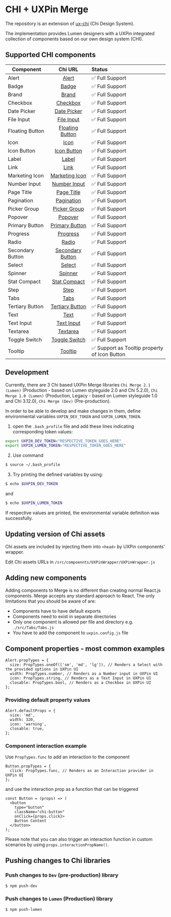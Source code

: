 # CHI + UXPin Merge
The repository is an extension of [ux-chi](https://github.com/CenturyLinkCloud/ux-chi) (Chi Design System).

The implementation provides Lumen designers with a UXPin integrated
collection of components based on our own design system (CHI).

## Supported CHI components

| Component     | Chi URL | Status|
| ------------- |:-------------:| :-----|
| Alert | [Alert](https://assets.ctl.io/chi/5.2.0/templates/portal/#alerts/) | ✅ Full Support |
| Badge | [Badge](https://assets.ctl.io/chi/5.2.0/components/badge/) | ✅ Full Support |
| Brand | [Brand](https://assets.ctl.io/chi/5.2.0/components/brand/) | ✅ Full Support |
| Checkbox | [Checkbox](https://assets.ctl.io/chi/5.2.0/components/forms/checkbox/) | ✅ Full Support |
| Date Picker | [Date Picker](https://assets.ctl.io/chi/5.2.0/components/date-picker/) | ✅ Full Support |
| File Input | [File Input](https://assets.ctl.io/chi/5.2.0/components/forms/file-input/) | ✅ Full Support |
| Floating Button | [Floating Button](https://assets.ctl.io/chi/5.2.0/components/button/#floating-icon-buttons) | ✅ Full Support 
| Icon | [Icon](https://assets.ctl.io/chi/5.2.0/components/icon/) | ✅ Full Support |
| Icon Button | [Icon Button](https://assets.ctl.io/chi/5.2.0/templates/portal/#icons) | ✅ Full Support |
| Label | [Label](https://assets.ctl.io/chi/5.2.0/components/label/) | ✅ Full Support |
| Link | [Link](https://assets.ctl.io/chi/5.2.0/components/link/) | ✅ Full Support |
| Marketing Icon | [Marketing Icon](https://assets.ctl.io/chi/5.2.0/components/marketing-icon/) | ✅ Full Support |
| Number Input | [Number Input](https://assets.ctl.io/chi/5.2.0/components/forms/number-input/) | ✅ Full Support |
| Page Title | [Page Title](https://assets.ctl.io/chi/5.2.0/templates/portal/#page-title) | ✅ Full Support |
| Pagination | [Pagination](https://assets.ctl.io/chi/5.2.0/components/pagination/) | ✅ Full Support |
| Picker Group | [Picker Group](https://assets.ctl.io/chi/5.2.0/components/picker-group/) | ✅ Full Support |
| Popover | [Popover](https://assets.ctl.io/chi/5.2.0/components/popover/) | ✅ Full Support |
| Primary Button | [Primary Button](https://assets.ctl.io/chi/5.2.0/templates/portal/#buttons) | ✅ Full Support |
| Progress | [Progress](https://assets.ctl.io/chi/5.2.0/components/progress/) | ✅ Full Support |
| Radio | [Radio](https://assets.ctl.io/chi/5.2.0/components/forms/radio-button/) | ✅ Full Support |
| Secondary Button | [Secondary Button](https://assets.ctl.io/chi/5.2.0/templates/portal/#buttons) | ✅ Full Support |
| Select | [Select](https://assets.ctl.io/chi/5.2.0/components/forms/select/) | ✅ Full Support |
| Spinner | [Spinner](https://assets.ctl.io/chi/5.2.0/components/spinner/) | ✅ Full Support |
| Stat Compact | [Stat Compact](https://assets.ctl.io/chi/5.2.0/components/stat/#portal-compact) | ✅ Full Support |
| Step | [Step](https://assets.ctl.io/chi/5.2.0/components/steps/) | ✅ Full Support |
| Tabs | [Tabs](https://assets.ctl.io/chi/5.2.0/components/tabs/) | ✅ Full Support |
| Tertiary Button | [Tertiary Button](https://assets.ctl.io/chi/5.2.0/templates/portal/#buttons) | ✅ Full Support |
| Text | [Text](https://assets.ctl.io/chi/5.2.0/utilities/text/) | ✅ Full Support |
| Text Input | [Text Input](https://assets.ctl.io/chi/5.2.0/components/forms/text-input/) | ✅ Full Support |
| Textarea | [Textarea](https://assets.ctl.io/chi/5.2.0/components/forms/textarea/) | ✅ Full Support |
| Toggle Switch | [Toggle Switch](https://assets.ctl.io/chi/5.2.0/components/forms/toggle-switch/) | ✅ Full Support |
| Tooltip | [Tooltip](https://assets.ctl.io/chi/5.2.0/components/tooltip/) | ✅ Support as Tooltip property of Icon Button |

## Development
Currently, there are 3 Chi based UXPin Merge libraries
`Chi Merge 2.1 (Lumen)` (Production - based on Lumen styleguide 2.0 and Chi 5.2.0),
`Chi Merge 1.0 (Lumen)` (Production, Legacy - based on Lumen styleguide 1.0 and Chi 3.12.0), 
`Chi Merge (Dev)` (Pre-production).

In order to be able to develop and make changes in them,
define environmental variables `UXPIN_DEV_TOKEN` and `UXPIN_LUMEN_TOKEN`.

1. open the `.bash_profile` file and add these lines indicating corresponding token values:
```sh
export UXPIN_DEV_TOKEN="RESPECTIVE_TOKEN_GOES_HERE"
export UXPIN_LUMEN_TOKEN="RESPECTIVE_TOKEN_GOES_HERE"
```

2. Use command
```sh
$ source ~/.bash_profile
```

3. Try printing the defined variables by using:
```sh
$ echo $UXPIN_DEV_TOKEN
```
and
```sh
$ echo $UXPIN_LUMEN_TOKEN
```
If respective values are printed, the environmental variable definition was successfully.

## Updating version of Chi assets
Chi assets are included by injecting them into `<head>` by UXPin components' wrapper.

Edit Chi assets URLs in `/src/compoennts/UXPinWrapper/UXPinWrapper.js`

## Adding new components
Adding components to Merge is no different than creating normal React.js components.
Merge accepts any standard approach to React. The only limitations that you should be aware of are:
* Components have to have default exports
* Components need to exist in separate directories
* Only one component is allowed per file and directory e.g. `./src/Tabs/Tabs.js`
* You have to add the component to `uxpin.config.js` file

## Component properties - most common examples

```JS
Alert.propTypes = {
  size: PropTypes.oneOf(['sm', 'md', 'lg']), // Renders a Select with the provided options in UXPin UI
  width: PropTypes.number, // Renders as a Number input in UXPin UI
  icon: PropTypes.string, // Renders as a Text Input in UXPin UI
  closable: PropTypes.bool, // Renders as a Checkbox in UXPin UI
};
```

### Providing default property values
```JS
Alert.defaultProps = {
  size: 'md',
  width: 320,
  icon: 'warning',
  closable: true,
};
```

### Component interaction example
Use `PropTypes.func` to add an interaction to the component
```JS
Button.propTypes = {
  click: PropTypes.func, // Renders as an Interaction provider in UXPin UI
};
```
and use the interaction prop as a function that can be triggered
```JS
const Button = (props) => (
  <button
    type="button"
    className="chi-button"
    onClick={props.click}>
    Button Content
  </button>
);
```
Please note that you can also trigger an interaction function in custom scenarios  by using `props.interactionPropName()`.

## Pushing changes to Chi libraries

### Push changes to `Dev` (pre-production) library
```sh
$ npm push-dev
```

### Push changes to `Lumen` (Production) library
```sh
$ npm push-lumen
```
